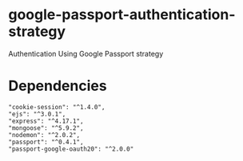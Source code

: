 # google-passport-authentication-strategy
Authentication Using Google Passport strategy

# Dependencies
    "cookie-session": "^1.4.0",
    "ejs": "^3.0.1",
    "express": "^4.17.1",
    "mongoose": "^5.9.2",
    "nodemon": "^2.0.2",
    "passport": "^0.4.1",
    "passport-google-oauth20": "^2.0.0"
